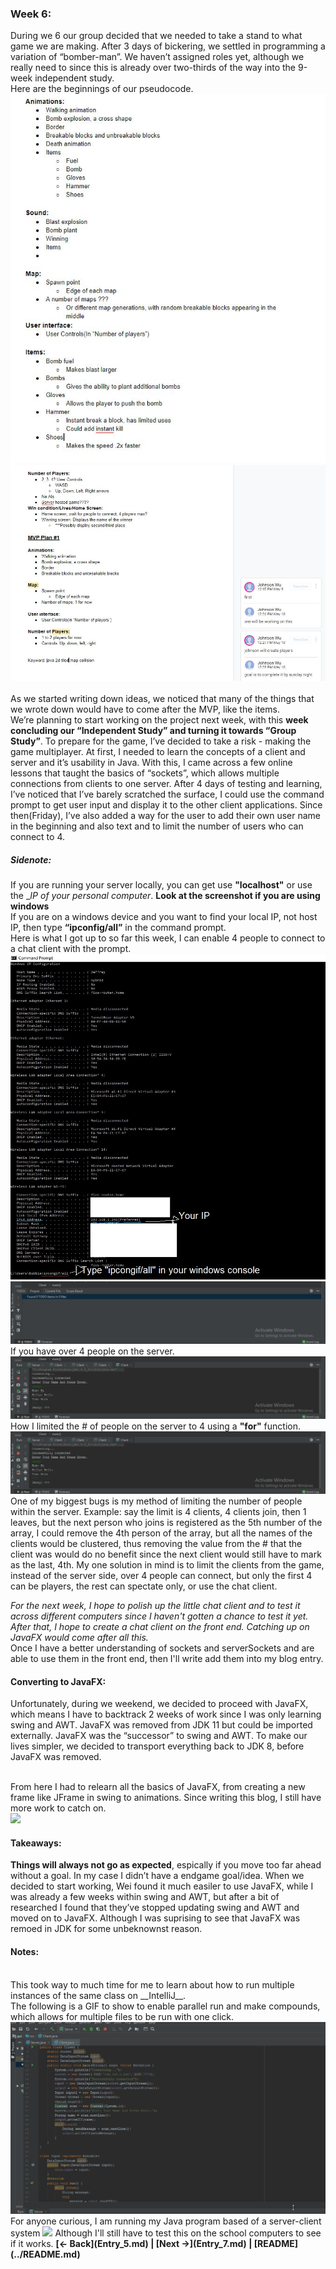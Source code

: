 ### Week 6:
During we 6 our group decided that we needed to take a stand to what game we are making. After 3 days of bickering, we settled in programming a variation of “bomber-man”. We haven’t assigned roles yet, although we really need to since this is already over two-thirds of the way into the 9-week independent study.
<br>
Here are the beginnings of our pseudocode.<br>
<img src = "https://raw.githubusercontent.com/Jeffreyg2240/Independent-Study-Java/master/images/psu1.JPG">
<img src = "https://raw.githubusercontent.com/Jeffreyg2240/Independent-Study-Java/master/images/psu2.JPG">
<br><br>
As we started writing down ideas, we noticed that many of the things that we wrote down would have to come after the MVP, like the items.
<br>
We’re planning to start working on the project next week, with this __week concluding our “Independent Study” and turning it towards “Group Study”__. To prepare for the game, I’ve decided to take a risk - making the game multiplayer. At first, I needed to learn the concepts of a client and server and it’s usability in Java. With this, I came across a few online lessons that taught the basics of “sockets”, which allows multiple connections from clients to one server. After 4 days of testing and learning, I’ve noticed that I’ve barely scratched the surface, I could use the command prompt to get user input and display it to the other client applications. Since then(Friday), I’ve also added a way for the user to add their own user name in the beginning and also text and to limit the number of users who can connect to 4.



##### Sidenote:
If you are running your server locally, you can get use __"localhost"__ or use the __IP of your personal computer_. **Look at the screenshot if you are using windows**<br>
If you are on a windows device and you want to find your local IP, not host IP, then type __“ipconfig/all”__ in the command prompt.<br>
Here is what I got up to so far this week, I can enable 4 people to connect to a chat client with the prompt.
<img src = "https://raw.githubusercontent.com/Jeffreyg2240/Independent-Study-Java/master/images/ipcongif.JPG">
<br>
<img src = "https://raw.githubusercontent.com/Jeffreyg2240/Independent-Study-Java/master/images/server-client%20chat.gif">
<br>If you have over 4 people on the server.
<img src = "https://raw.githubusercontent.com/Jeffreyg2240/Independent-Study-Java/master/images/Limit.gif">
<br>How I limited the # of people on the server to 4 using a __"for"__ function.
<img src = "https://raw.githubusercontent.com/Jeffreyg2240/Independent-Study-Java/master/images/howlim.gif">
<br>One of my biggest bugs is my method of limiting the number of people within the server. Example: say the limit is 4 clients, 4 clients join, then 1 leaves, but the next person who joins is registered as the 5th number of the array, I could remove the 4th person of the array, but all the names of the clients would be clustered, thus removing the value from the # that the client was would do no benefit since the next client would still have to mark as the last, 4th. My one solution in mind is to limit the clients from the game, instead of the server side, over 4 people can connect, but only the first 4 can be players, the rest can spectate only, or use the chat client.


*For the next week, I hope to polish up the little chat client and to test it across different computers since I haven't gotten a chance to test it yet. After that, I hope to create a chat client on the front end. Catching up on JavaFX would come after all this.*
<br>Once I have a better understanding of sockets and serverSockets and are able to use them in the front end, then I'll write add them into my blog entry.
<br>

#### Converting to JavaFX:

Unfortunately, during we weekend, we decided to proceed with JavaFX, which means I have to backtrack 2 weeks of work since I was only learning swing and AWT. JavaFX was removed from JDK 11 but could be imported externally. JavaFX was the “successor” to swing and AWT. To make our lives simpler, we decided to transport everything back to JDK 8, before JavaFX was removed.


<br>From here I had to relearn all the basics of JavaFX, from creating a new frame like JFrame in swing to animations. Since writing this blog, I still have more work to catch on. 
<br><img src = "https://scontent-lga3-1.xx.fbcdn.net/v/t1.15752-9/s2048x2048/60384231_2325709027452249_3926603296940228608_n.jpg?_nc_cat=100&_nc_ht=scontent-lga3-1.xx&oh=c9a2f31e53b85173070494663debeb6b&oe=5D6B1744" width = "900px">


#### Takeaways:
__Things will always not go as expected__, espically if you move too far ahead without a goal. In my case I didn’t have a endgame goal/idea. When we decided to start working, Wei found it much easiler to use JavaFX, while I was already a few weeks within swing and AWT, but after a bit of researched I found that they’ve stopped updating swing and AWT and moved on to JavaFX. Although I was suprising to see that JavaFX was remoed in JDK for some unbeknownst reason.

####  Notes:

<br>
This took way to much time for me to learn about how to run multiple instances of the same class on __IntelliJ__.
<br>The following is a GIF to show to enable parallel run and make compounds, which allows for multiple files to be run with one click.
<img src = "https://raw.githubusercontent.com/Jeffreyg2240/Independent-Study-Java/master/images/multi-inst.gif">
<br>
For anyone curious, I am running my Java program based of a server-client system
<img src="https://upload.wikimedia.org/wikipedia/commons/thumb/c/c9/Client-server-model.svg/1200px-Client-server-model.svg.png">
Although I'll still have to test this on the school computers to see if it works.
<b>[&larr; Back](Entry_5.md)  | [Next &rarr;](Entry_7.md) | [README](../README.md)</b>
